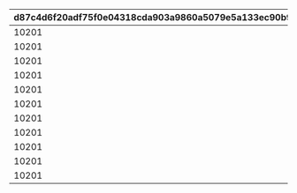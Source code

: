 |d87c4d6f20adf75f0e04318cda903a9860a5079e5a133ec90b9c6013bca5aca2|b90b58ddb8970796a39f6bda5d0ca0ff470485de286a68d21a7279c1eb9f2f40|d91aed077842dac58bb03dc4fd337a76d38bf08d6fccb0e4a4bcd9d793f7154d|4c4420f9d4975442d9f14ebd9f38d2d5dbbf8425c8645f316d81650152479122|2330051e3054ecdc102c49052855dfe86000519054c65e98bdd406cd06f5dbc3|add7f5499c322748436da3765f3154ceb75aeaa5f14ebc52e276f9b27cac702b|
| --- | --- | --- | --- | --- | --- |
|10201|5201087|301|102013011|1|1|
|10201|5201081|402|102014021|1|1|
|10201|5201082|402|102014022|101|0|
|10201|5201066|501|102015011|1|1|
|10201|5201067|501|102015012|1|2|
|10201|5201068|501|102015013|1|3|
|10201|5201069|501|102015014|1|4|
|10201|5201070|501|102015015|1|5|
|10201|5201071|501|102015016|1|6|
|10201|5201072|501|102015017|1|7|
|10201|5201073|501|102015018|1|8|
